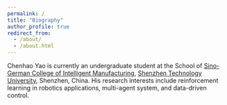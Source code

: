 ```yaml
---
permalink: /
title: "Biography"
author_profile: true
redirect_from: 
  - /about/
  - /about.html
---
```

Chenhao Yao is currently an undergraduate student at the School of [Sino-German College of Intelligent Manufacturing](https://sgim.sztu.edu.cn/), [Shenzhen Technology University](https://www.sztu.edu.cn), Shenzhen, China. His research interests include reinforcement learning in robotics applications, multi-agent system, and data-driven control.
